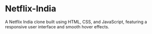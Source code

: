 # Netflix-India
A Netflix India clone built using HTML, CSS, and JavaScript, featuring a responsive user interface and   smooth hover effects.
